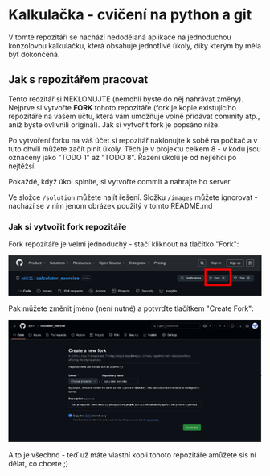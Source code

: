 # Kalkulačka - cvičení na python a git

V tomte repozitáři se nachází nedodělaná aplikace na jednoduchou konzolovou kalkulačku, která obsahuje jednotlivé úkoly, díky kterým by měla být dokončená.

## Jak s repozitářem pracovat

Tento reozitář si NEKLONUJTE (nemohli byste do něj nahrávat změny). Nejprve si vytvořte **FORK** tohoto repozitáře (fork je kopie existujícího repozitáře na vašem účtu, která vám umožňuje volně přidávat commity atp., aniž byste ovlivnili originál). Jak si vytvořit fork je popsáno níže.

Po vytvoření forku na váš účet si repozitář naklonujte k sobě na počítač a v tuto chvíli můžete začít plnit úkoly. Těch je v projektu celkem 8 - v kódu jsou označeny jako "TODO 1" až "TODO 8". Řazení úkolů je od nejlehčí po nejtěžsí.

Pokaždé, když úkol splníte, si vytvořte commit a nahrajte ho server.

Ve složce `/solution` můžete najít řešení. Složku `/images` můžete ignorovat - nachází se v ním jenom obrázek použitý v tomto README.md

### Jak si vytvořit fork repozitáře

Fork repozitáře je velmi jednoduchý - stačí kliknout na tlačítko "Fork":

<img src="/images/github_fork.png">

Pak můžete změnit jméno (není nutné) a potvrďte tlačítkem "Create Fork":

<img src="/images/create_fork.png">

A to je všechno - teď už máte vlastní kopii tohoto repozitáře amůžete sis ní dělat, co chcete ;)
